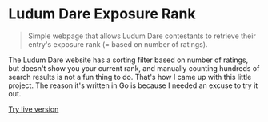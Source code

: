 # Ludum Dare Exposure Rank
> Simple webpage that allows Ludum Dare contestants to retrieve their entry's exposure rank (= based on number of ratings). 

The Ludum Dare website has a sorting filter based on number of ratings, but doesn't show you your current rank, and manually counting hundreds of search results is not a fun thing to do. That's how I came up with this little project. The reason it's written in Go is because I needed an excuse to try it out.

[Try live version](https://ld-exposure-rank.kevindamstra.nl/)
